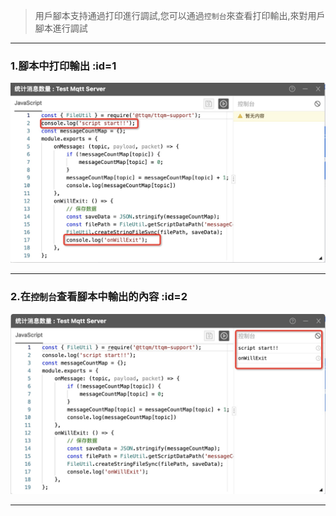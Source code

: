 > 用戶腳本支持通過打印進行調試,您可以通過`控制台`來查看打印輸出,來對用戶腳本進行調試

---

### 1.腳本中打印輸出 :id=1

![在腳本中輸出](_media/debug/1.jpg ":size=600")

---

### 2.在`控制台`查看腳本中輸出的內容 :id=2

![在控制台查看](_media/debug/2.jpg ":size=600")

---
